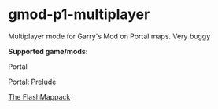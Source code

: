 # gmod-p1-multiplayer
Multiplayer mode for Garry's Mod on Portal maps. Very buggy

**Supported game/mods:**

Portal

Portal: Prelude

[The FlashMappack](https://github.com/URAKOLOUY5/gmod-p1-flashmappack)

